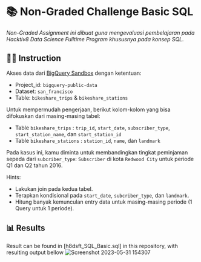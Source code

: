 # 📚 Non-Graded Challenge Basic SQL
_Non-Graded Assignment ini dibuat guna mengevaluasi pembelajaran pada Hacktiv8 Data Science Fulltime Program khususnya pada konsep SQL._

## 🧑‍🏫 Instruction

Akses data dari [BigQuery Sandbox](https://console.cloud.google.com/bigquery) dengan ketentuan: 
- Project_id: `bigquery-public-data`
- Dataset: `san_francisco`
- Table: `bikeshare_trips` & `bikeshare_stations`

Untuk mempermudah pengerjaan, berikut kolom-kolom yang bisa difokuskan dari masing-masing tabel:
- Table `bikeshare_trips` : `trip_id`, `start_date`, `subscriber_type`, `start_station_name`, dan `start_station_id`
- Table `bikeshare_stations` : `station_id`, `name`, dan `landmark` 

Pada kasus ini, kamu diminta untuk membandingkan tingkat peminjaman sepeda dari `subcriber_type`: `Subscriber` di kota `Redwood City` untuk periode Q1 dan Q2 tahun 2016.

Hints:
- Lakukan join pada kedua tabel.
- Terapkan kondisional pada `start_date`, `subcriber_type`, dan `landmark`.
- Hitung banyak kemunculan entry data untuk masing-masing periode (1 Query untuk 1 periode).

## 📊 Results
Result can be found in [h8dsft_SQL_Basic.sql] in this repository, with resulting output bellow
![Screenshot 2023-05-31 154307](https://github.com/ediashta/NGC-Hacktiv8/assets/62034224/286e09bf-b637-4bfa-8910-dd948b788509)


